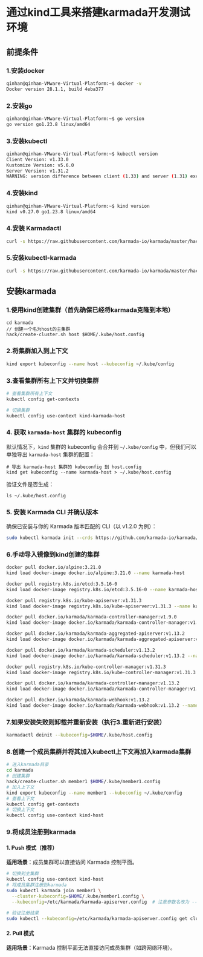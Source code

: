 # 通过kind工具来搭建karmada开发测试环境

## 前提条件

### 1.安装docker

```bash
qinhan@qinhan-VMware-Virtual-Platform:~$ docker -v
Docker version 28.1.1, build 4eba377

```

### 2.安装go

```bash
qinhan@qinhan-VMware-Virtual-Platform:~$ go version
go version go1.23.8 linux/amd64
```

### 3.安装kubectl

```bash
qinhan@qinhan-VMware-Virtual-Platform:~$ kubectl version
Client Version: v1.33.0
Kustomize Version: v5.6.0
Server Version: v1.31.2
WARNING: version difference between client (1.33) and server (1.31) exceeds the supported minor version skew of +/-1

```

### 4.安装kind

```bash
qinhan@qinhan-VMware-Virtual-Platform:~$ kind version
kind v0.27.0 go1.23.8 linux/amd64
```

### 4.安装 Karmadactl

```bash
curl -s https://raw.githubusercontent.com/karmada-io/karmada/master/hack/install-cli.sh | sudo bash
```

### 5.安装kubectl-karmada

```bash
curl -s https://raw.githubusercontent.com/karmada-io/karmada/master/hack/install-cli.sh | sudo bash -s kubectl-karmada
```

## 安装karmada

### 1.使用kind创建集群（首先确保已经将karmada克隆到本地）

```
cd karmada
// 创建一个名为host的主集群
hack/create-cluster.sh host $HOME/.kube/host.config
```

### 2.将集群加入到上下文

```bash
kind export kubeconfig --name host --kubeconfig ~/.kube/config
```

### 3.查看集群所有上下文并切换集群

```bash
# 查看集群所有上下文
kubectl config get-contexts

# 切换集群
kubectl config use-context kind-karmada-host
```

### 4. **获取 `karmada-host` 集群的 kubeconfig**

默认情况下，`kind` 集群的 kubeconfig 会合并到 `~/.kube/config` 中，但我们可以单独导出 `karmada-host` 集群的配置：

```
# 导出 karmada-host 集群的 kubeconfig 到 host.config
kind get kubeconfig --name karmada-host > ~/.kube/host.config
```

验证文件是否生成：

```
ls ~/.kube/host.config
```

### 5. **安装 Karmada CLI 并确认版本**

确保已安装与你的 Karmada 版本匹配的 CLI（以 v1.2.0 为例）：

```bash
sudo kubectl karmada init --crds https://github.com/karmada-io/karmada/releases/download/v1.13.2/crds.tar.gz --kubeconfig=$HOME/.kube/host.config
```

### 6.手动导入镜像到kind创建的集群 

```bash
docker pull docker.io/alpine:3.21.0
kind load docker-image docker.io/alpine:3.21.0 --name karmada-host

docker pull registry.k8s.io/etcd:3.5.16-0
kind load docker-image registry.k8s.io/etcd:3.5.16-0 --name karmada-host

docker pull registry.k8s.io/kube-apiserver:v1.31.3
kind load docker-image registry.k8s.io/kube-apiserver:v1.31.3 --name karmada-host

docker pull docker.io/karmada/karmada-controller-manager:v1.9.0
kind load docker-image docker.io/karmada/karmada-controller-manager:v1.9.0 --name karmada-host

docker pull docker.io/karmada/karmada-aggregated-apiserver:v1.13.2
kind load docker-image docker.io/karmada/karmada-aggregated-apiserver:v1.13.2 --name karmada-host

docker pull docker.io/karmada/karmada-scheduler:v1.13.2
kind load docker-image docker.io/karmada/karmada-scheduler:v1.13.2 --name karmada-host

docker pull registry.k8s.io/kube-controller-manager:v1.31.3
kind load docker-image registry.k8s.io/kube-controller-manager:v1.31.3 --name karmada-host

docker pull docker.io/karmada/karmada-controller-manager:v1.13.2
kind load docker-image docker.io/karmada/karmada-controller-manager:v1.13.2 --name karmada-host

docker pull docker.io/karmada/karmada-webhook:v1.13.2
kind load docker-image docker.io/karmada/karmada-webhook:v1.13.2 --name karmada-host

```

### 7.如果安装失败则卸载并重新安装（执行3.重新进行安装）

```bash
karmadactl deinit --kubeconfig=$HOME/.kube/host.config
```

### 8.创建一个成员集群并将其加入kubectl上下文再加入karmada集群

```bash
# 进入karmada目录
cd karmada
# 创建集群
hack/create-cluster.sh member1 $HOME/.kube/member1.config
# 加入上下文
kind export kubeconfig --name member1 --kubeconfig ~/.kube/config
# 查看上下文
kubectl config get-contexts
# 切换上下文
kubectl config use-context kind-host

```

### 9.将成员注册到karmada

#### **1. Push 模式（推荐）**

**适用场景**：成员集群可以直接访问 Karmada 控制平面。

```bash
# 切换到主集群
kubectl config use-context kind-host
# 将成员集群注册到karmada
sudo kubectl karmada join member1 \
  --cluster-kubeconfig=$HOME/.kube/member1.config \
  --kubeconfig=/etc/karmada/karmada-apiserver.config  # 注意参数名改为 --kubeconfig
  
# 验证注册结果
sudo kubectl --kubeconfig=/etc/karmada/karmada-apiserver.config get clusters

```

#### **2. Pull 模式**

**适用场景**：Karmada 控制平面无法直接访问成员集群（如跨网络环境）。
